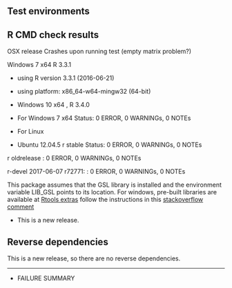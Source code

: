 ## Test environments


## R CMD check results
OSX release
Crashes upon running test (empty matrix problem?)

Windows 7 x64 R 3.3.1
* using R version 3.3.1 (2016-06-21)
* using platform: x86_64-w64-mingw32 (64-bit)

* Windows 10 x64 , R 3.4.0
* For Windows 7 x64
Status:  0 ERROR, 0 WARNINGs, 0 NOTEs

* For Linux 
* Ubuntu 12.04.5
r stable
Status: 0 ERROR, 0 WARNINGs, 0 NOTEs

r oldrelease : 0 ERROR, 0 WARNINGs, 0 NOTEs

r-devel 2017-06-07 r72771: : 0 ERROR, 0 WARNINGs, 0 NOTEs

This package assumes that the GSL library is installed and the environment variable LIB_GSL points to its location. For windows, pre-built libraries are available at [Rtools extras](https://www.stats.ox.ac.uk/pub/Rtools/goodies/multilib/)
follow the instructions in this [stackoverflow comment](https://stackoverflow.com/a/23666023/394963)

* This is a new release.

## Reverse dependencies

This is a new release, so there are no reverse dependencies.

---

  
* FAILURE SUMMARY

